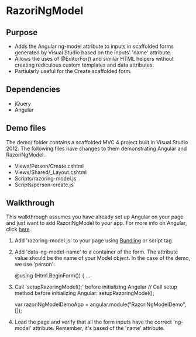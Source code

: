# RazoriNgModel

## Purpose
- Adds the Angular ng-model attribute to inputs in scaffolded forms generated by Visual Studio based on the inputs' 'name' attribute.  
- Allows the uses of @EditorFor() and similar HTML helpers without creating rediculous custom templates and data attributes. 
- Partiularly useful for the Create scaffolded form.

## Dependencies
- jQuery 
- Angular

## Demo files
The demo/ folder contains a scaffolded MVC 4 project built in Visual Studio 2012.  The following files have changes to them demonstrating Angular and RazoriNgModel.
- Views/Person/Create.cshtml
- Views/Shared/_Layout.cshtml
- Scripts/razoring-model.js
- Scripts/person-create.js

## Walkthrough
This walkthrough assumes you have already set up Angular on your page and just want to add RazoriNgModel to your app.  For more info on Angular, click [here](http://angularjs.org/).

1. Add 'razoring-model.js' to your page using [Bundling](http://www.asp.net/mvc/tutorials/mvc-4/bundling-and-minification) or script tag.
2. Add 'data-ng-model-name' to a container of the form.  The attribute value should be the name of your Model object.  In the case of the demo, we use 'person':
		<div data-ng-model-name="person">
    	@using (Html.BeginForm()) {
    	...
		</div>
3. Call 'setupRazoringModel();' before initializing Angular
		// Call setup method before initializing Angular:
    	setupRazoringModel();

    var razoriNgModelDemoApp = angular.module("RazoriNgModelDemo", []);
4. Load the page and verify that all the form inputs have the correct 'ng-model' attribute.  Remember, it's based of the 'name' attribute.

